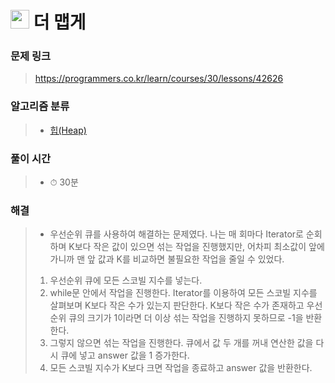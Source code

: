 # <img src="https://programmers.co.kr/assets/bi-symbol-light-49a242793b7a8b540cfc3489b918e3bb2a6724f1641572c14c575265d7aeea38.png" width=30>  더 맵게

### 문제 링크
> https://programmers.co.kr/learn/courses/30/lessons/42626

### 알고리즘 분류
>- [힙(Heap)](https://programmers.co.kr/learn/courses/30/parts/12117)

### 풀이 시간
>- ⏱ 30분

### 해결
>- 우선순위 큐를 사용하여 해결하는 문제였다. 나는 매 회마다 Iterator로 순회하며 K보다 작은 값이 있으면 섞는 작업을 진행했지만, 어차피 최소값이 앞에 가니까 맨 앞 값과 K를 비교하면 불필요한 작업을 줄일 수 있었다.
>1. 우선순위 큐에 모든 스코빌 지수를 넣는다.
>2. while문 안에서 작업을 진행한다. Iterator를 이용하여 모든 스코빌 지수를 살펴보며 K보다 작은 수가 있는지 판단한다. K보다 작은 수가 존재하고 우선순위 큐의 크기가 1이라면 더 이상 섞는 작업을 진행하지 못하므로 -1을 반환한다.
>3. 그렇지 않으면 섞는 작업을 진행한다. 큐에서 값 두 개를 꺼내 연산한 값을 다시 큐에 넣고 answer 값을 1 증가한다.
>4. 모든 스코빌 지수가 K보다 크면 작업을 종료하고 answer 값을 반환한다.

